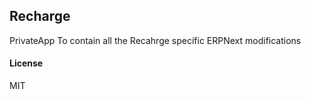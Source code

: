 ## Recharge

PrivateApp To contain all the Recahrge specific ERPNext modifications

#### License

MIT
